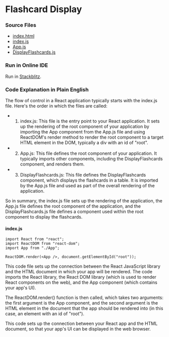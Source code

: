 # Flashcard Display


### Source Files

- [index.html](https://github.com/jonfernq/React-Flashcards/blob/main/DisplayFlashcards/index.html)
- [index.js](https://github.com/jonfernq/React-Flashcards/blob/main/DisplayFlashcards/index.js)
- [App.js](https://github.com/jonfernq/React-Flashcards/blob/main/DisplayFlashcards/App.js)
- [DisplayFlashcards.js](https://github.com/jonfernq/React-Flashcards/blob/main/DisplayFlashcards/DisplayFlashcards.js)

### Run in Online IDE

Run in [Stackblitz](https://stackblitz.com/edit/react-zcmx57?file=src%2FApp.js).

### Code Explanation in Plain English

The flow of control in a React application typically starts with the index.js file. Here's the order in which the files are called:

- 1. index.js: This file is the entry point to your React application. It sets up the rendering of the root component of your application by importing the App component from the App.js file and using ReactDOM's render method to render the root component to a target HTML element in the DOM, typically a div with an id of "root".

- 2. App.js: This file defines the root component of your application. It typically imports other components, including the DisplayFlashcards component, and renders them.

- 3. DisplayFlashcards.js: This file defines the DisplayFlashcards component, which displays the flashcards in a table. It is imported by the App.js file and used as part of the overall rendering of the application.

So in summary, the index.js file sets up the rendering of the application, the App.js file defines the root component of the application, and the DisplayFlashcards.js file defines a component used within the root component to display the flashcards.


#### index.js

```
import React from "react";
import ReactDOM from "react-dom";
import App from "./App";

ReactDOM.render(<App />, document.getElementById("root"));
```
This code file sets up the connection between the React JavaScript library and the HTML document in which your app will be rendered. The code imports the React library, the React DOM library (which is used to render React components on the web), and the App component (which contains your app's UI).

The ReactDOM.render() function is then called, which takes two arguments: the first argument is the App component, and the second argument is the HTML element in the document that the app should be rendered into (in this case, an element with an id of "root").

This code sets up the connection between your React app and the HTML document, so that your app's UI can be displayed in the web browser.
